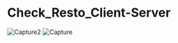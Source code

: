 # Check_Resto_Client-Server

![Capture2](https://user-images.githubusercontent.com/81040211/208312647-79fe59d1-0879-49c9-bba4-75926f8b9a5e.PNG)
![Capture](https://user-images.githubusercontent.com/81040211/208312648-1bcd105c-b559-49a5-8b3e-008133d43a50.PNG)
